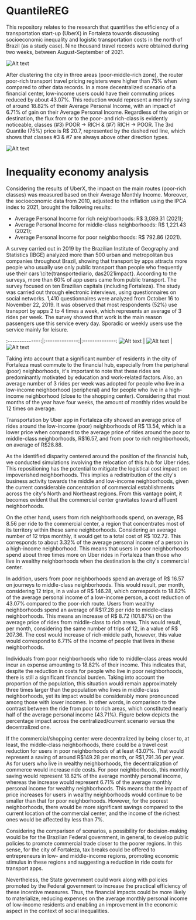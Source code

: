 # QuantileREG

This repository relates to the research that quantifies the efficiency of a transportation start-up (UberX) in Fortaleza towards discussing socioeconomic inequality and logistic transportation costs in the north of Brazil (as a study case). Nine thousand travel records were obtained during two weeks, between August-September of 2021.

![Alt text](https://github.com/ProfNascimento/QuantileREG/blob/main/MAP.png "Fortaleza’s geolocation, followed by the number of jobs around the city in 2019 (used as a reference) and its density draw in red intensity.")

After clustering the city in three areas (poor-middle-rich zone), the router poor-rich transport travel pricing registers were higher than 75% when compared to other data records. In a more decentralized scenario of a financial center, low-income users could have their commuting prices reduced by about 43.07%. This reduction would represent a monthly saving of around 18.82% of their Average Personal Income, with an impact of 6.71% of gain on their Average Personal Income. Regardless of the origin or destination, the flux from or to the poor- and rich-class is evidently noticeable, classes (\#3) POOR -> RICH \& (\#7) RICH -> POOR. The 3rd Quantile (75\%) price is R\$ 20.7, represented by the dashed red line, which shows that classes \#3 \& \#7 are always above other direction types.

![Alt text](https://github.com/ProfNascimento/QuantileREG/blob/main/PRICE_DIRECTION2.png "The price distribution per period of the day versus weekday, according to the nine direction types (ORIGIN to DESTINATION).")

# Inequality economy analysis
Considering the results of UberX, the impact on the main routes (poor-rich classes) was measured based on their Average Monthly Income. Moreover, the socioeconomic data from 2010, adjusted to the inflation using the IPCA index to 2021, brought the following results:

- Average Personal Income for rich neighborhoods: R\$ 3,089.31 (2021);
- Average Personal Income for middle-class neighborhoods: R\$ 1,221.43 (2021);
- Average Personal Income for poor neighborhoods: R\$ 792.86 (2021).

A survey carried out in 2019 by the Brazilian Institute of Geography and Statistics (IBGE) analyzed more than 500 urban and metropolitan bus companies throughout Brazil, showing that transport by apps attracts more people who usually use only public transport than people who frequently use their cars \cite{transportediario, das2021impact}. According to the surveys, more than 60\% of app users came from public transport. The survey focused on ten Brazilian capitals (including Fortaleza). The study was carried out through electronic interviews, using questionnaires on social networks. 1,410 questionnaires were analyzed from October 16 to November 22, 2019. It was observed that most respondents (52\%) use transport by apps 2 to 4 times a week, which represents an average of 3 rides per week. The survey showed that work is the main reason passengers use this service every day. Sporadic or weekly users use the service mainly for leisure.

:--------------:|:--------------:|:--------------:
![Alt text](https://github.com/ProfNascimento/QuantileREG/blob/main/cost.png)  |  ![Alt text](https://github.com/ProfNascimento/QuantileREG/blob/main/Income.png) | ![Alt text](https://github.com/ProfNascimento/QuantileREG/blob/main/impact.png)

Taking into account that a significant number of residents in the city of Fortaleza must commute to the financial hub, especially from the peripheral (poor) neighborhoods, it's important to note that these rides are predominantly motivated by education and work-related factors. Also, an average number of 3 rides per week was adopted for people who live in a low-income neighborhood (peripheral) and for people who live in a high-income neighborhood (close to the shopping center). Considering that most months of the year have four weeks, the amount of monthly rides would be 12 times on average.

Transportation by Uber app in Fortaleza city showed an average price of rides around the low-income (poor) neighborhoods of R\$ 13.54, which is a lower price when compared to the average price of rides around the poor to middle-class neighborhoods, R\$16.57, and from poor to rich neighborhoods, on average of R\$28.88.

As the identified disparity centered around the position of the financial hub, we conducted simulations involving the relocation of this hub for Uber rides. This repositioning has the potential to mitigate the logistical cost impact on impoverished neighborhoods. This implies a redistribution of the city's business activity towards the middle and low-income neighborhoods, given the current considerable concentration of commercial establishments across the city's North and Northeast regions. From this vantage point, it becomes evident that the commercial center gravitates toward affluent neighborhoods.

On the other hand, users from rich neighborhoods spend, on average, R\$ 8.56 per ride to the commercial center, a region that concentrates most of its territory within these same neighborhoods. Considering an average number of 12 trips monthly, it would get to a total cost of R\$ 102.72. This corresponds to about 3.32\% of the average personal income of a person in a high-income neighborhood. This means that users in poor neighborhoods spend about three times more on Uber rides in Fortaleza than those who live in wealthy neighborhoods when the destination is the city's commercial center.

In addition, users from poor neighborhoods spend an average of R\$ 16.57 on journeys to middle-class neighborhoods. This would result, per month, considering 12 trips, in a value of R\$ 146.28, which corresponds to 18.82\% of the average personal income of a low-income person, a cost reduction of 43.07\% compared to the poor-rich route. Users from wealthy neighborhoods spend an average of R\$17.28 per ride to middle-class neighborhoods. This means an increase of R\$ 8.72 (101.87\%) on the average price of rides from middle-class to rich areas. This would result, per month, considering the same number of trips of 12, in a value of R\$ 207.36. The cost would increase of rich-middle path, however, this value would correspond to 6.71\% of the income of people that lives in these neighborhoods.

Individuals from poor neighborhoods who ride to middle-class areas would incur an expense amounting to 18.82\% of their income. This indicates that, despite the reduction in costs for people who live in poor neighborhoods, there is still a significant financial burden. Taking into account the proportion of the population, this situation would remain approximately three times larger than the population who lives in middle-class neighborhoods, yet its impact would be considerably more pronounced among those with lower incomes. In other words, in comparison to the contrast between the ride from poor to rich areas, which constituted nearly half of the average personal income (43.71\%). Figure below depicts the percentage impact across the centralized/current scenario versus the decentralized one.

If the commercial/shopping center were decentralized by being closer to, at least, the middle-class neighborhoods, there could be a travel cost reduction for users in poor neighborhoods of at least 43.07\%. That would represent a saving of around R\$149.28 per month, or R\$1,791.36 per year. As for users who live in wealthy neighborhoods, the decentralization of commerce would increase ride costs. For poor neighborhoods, this monthly saving would represent 18.82\% of the average monthly personal income, whereas the increase would represent 6.71\% of the average monthly personal income for wealthy neighborhoods. This means that the impact of price increases for users in wealthy neighborhoods would continue to be smaller than that for poor neighborhoods. However, for the poorest neighborhoods, there would be more significant savings compared to the current location of the commercial center, and the income of the richest ones would be affected by less than 7\%.

Considering the comparison of scenarios, a possibility for decision-making would be for the Brazilian Federal government, in general, to develop public policies to promote commercial trade closer to the poorer regions. In this sense, for the city of Fortaleza, tax breaks could be offered to entrepreneurs in low- and middle-income regions, promoting economic stimulus in these regions and suggesting a reduction in ride costs for transport apps.

Nevertheless, the State government could work along with policies promoted by the Federal government to increase the practical efficiency of these incentive measures. Thus, the financial impacts could be more likely to materialize, reducing expenses on the average monthly personal income of low-income residents and enabling an improvement in the economic aspect in the context of social inequalities.
